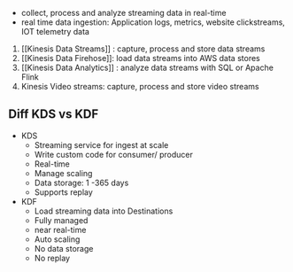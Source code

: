 - collect, process and analyze streaming data in real-time
- real time data ingestion: Application logs, metrics, website clickstreams, IOT telemetry data

1. [[Kinesis Data Streams]] : capture, process and store data streams
2. [[Kinesis Data Firehose]]: load data streams into AWS data stores
3. [[Kinesis Data Analytics]] : analyze data streams with SQL or Apache Flink
4. Kinesis Video streams: capture, process and store video streams

## Diff KDS vs KDF
- KDS
	- Streaming service for ingest at scale 
	- Write custom code for consumer/ producer
	- Real-time 
	- Manage scaling 
	- Data storage: 1 -365 days
	- Supports replay
- KDF
	- Load streaming data into Destinations
	- Fully managed 
	- near real-time 
	- Auto scaling 
	- No data storage 
	- No replay